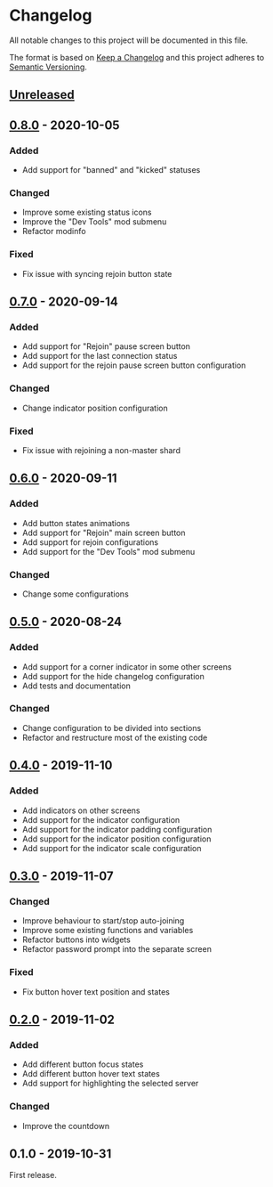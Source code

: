 # Changelog

All notable changes to this project will be documented in this file.

The format is based on [Keep a Changelog](http://keepachangelog.com/en/1.0.0/)
and this project adheres to [Semantic Versioning](http://semver.org/spec/v2.0.0.html).

## [Unreleased][]

## [0.8.0][] - 2020-10-05

### Added

- Add support for "banned" and "kicked" statuses

### Changed

- Improve some existing status icons
- Improve the "Dev Tools" mod submenu
- Refactor modinfo

### Fixed

- Fix issue with syncing rejoin button state

## [0.7.0][] - 2020-09-14

### Added

- Add support for "Rejoin" pause screen button
- Add support for the last connection status
- Add support for the rejoin pause screen button configuration

### Changed

- Change indicator position configuration

### Fixed

- Fix issue with rejoining a non-master shard

## [0.6.0][] - 2020-09-11

### Added

- Add button states animations
- Add support for "Rejoin" main screen button
- Add support for rejoin configurations
- Add support for the "Dev Tools" mod submenu

### Changed

- Change some configurations

## [0.5.0][] - 2020-08-24

### Added

- Add support for a corner indicator in some other screens
- Add support for the hide changelog configuration
- Add tests and documentation

### Changed

- Change configuration to be divided into sections
- Refactor and restructure most of the existing code

## [0.4.0][] - 2019-11-10

### Added

- Add indicators on other screens
- Add support for the indicator configuration
- Add support for the indicator padding configuration
- Add support for the indicator position configuration
- Add support for the indicator scale configuration

## [0.3.0][] - 2019-11-07

### Changed

- Improve behaviour to start/stop auto-joining
- Improve some existing functions and variables
- Refactor buttons into widgets
- Refactor password prompt into the separate screen

### Fixed

- Fix button hover text position and states

## [0.2.0][] - 2019-11-02

### Added

- Add different button focus states
- Add different button hover text states
- Add support for highlighting the selected server

### Changed

- Improve the countdown

## 0.1.0 - 2019-10-31

First release.

[unreleased]: https://github.com/dstmodders/dst-mod-auto-join/compare/v0.8.0...HEAD
[0.8.0]: https://github.com/dstmodders/dst-mod-auto-join/compare/v0.7.0...v0.8.0
[0.7.0]: https://github.com/dstmodders/dst-mod-auto-join/compare/v0.6.0...v0.7.0
[0.6.0]: https://github.com/dstmodders/dst-mod-auto-join/compare/v0.5.0...v0.6.0
[0.5.0]: https://github.com/dstmodders/dst-mod-auto-join/compare/v0.4.0...v0.5.0
[0.4.0]: https://github.com/dstmodders/dst-mod-auto-join/compare/v0.3.0...v0.4.0
[0.3.0]: https://github.com/dstmodders/dst-mod-auto-join/compare/v0.2.0...v0.3.0
[0.2.0]: https://github.com/dstmodders/dst-mod-auto-join/compare/v0.1.0...v0.2.0
